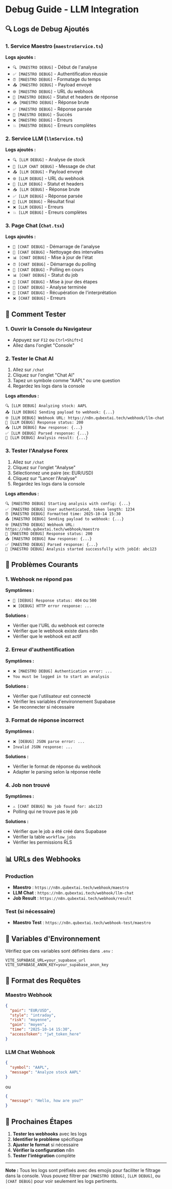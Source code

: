 # Debug Guide - LLM Integration

## 🔍 Logs de Debug Ajoutés

### 1. Service Maestro (`maestroService.ts`)

**Logs ajoutés :**
- `🔍 [MAESTRO DEBUG]` - Début de l'analyse
- `✅ [MAESTRO DEBUG]` - Authentification réussie
- `⏰ [MAESTRO DEBUG]` - Formatage du temps
- `📤 [MAESTRO DEBUG]` - Payload envoyé
- `🌐 [MAESTRO DEBUG]` - URL du webhook
- `📡 [MAESTRO DEBUG]` - Statut et headers de réponse
- `📥 [MAESTRO DEBUG]` - Réponse brute
- `✅ [MAESTRO DEBUG]` - Réponse parsée
- `🎉 [MAESTRO DEBUG]` - Succès
- `❌ [MAESTRO DEBUG]` - Erreurs
- `💥 [MAESTRO DEBUG]` - Erreurs complètes

### 2. Service LLM (`llmService.ts`)

**Logs ajoutés :**
- `🔍 [LLM DEBUG]` - Analyse de stock
- `💬 [LLM CHAT DEBUG]` - Message de chat
- `📤 [LLM DEBUG]` - Payload envoyé
- `🌐 [LLM DEBUG]` - URL du webhook
- `📡 [LLM DEBUG]` - Statut et headers
- `📥 [LLM DEBUG]` - Réponse brute
- `✅ [LLM DEBUG]` - Réponse parsée
- `🎉 [LLM DEBUG]` - Résultat final
- `❌ [LLM DEBUG]` - Erreurs
- `💥 [LLM DEBUG]` - Erreurs complètes

### 3. Page Chat (`Chat.tsx`)

**Logs ajoutés :**
- `🚀 [CHAT DEBUG]` - Démarrage de l'analyse
- `🧹 [CHAT DEBUG]` - Nettoyage des intervalles
- `📊 [CHAT DEBUG]` - Mise à jour de l'état
- `⏰ [CHAT DEBUG]` - Démarrage du polling
- `🔄 [CHAT DEBUG]` - Polling en cours
- `📊 [CHAT DEBUG]` - Statut du job
- `🔄 [CHAT DEBUG]` - Mise à jour des étapes
- `🎉 [CHAT DEBUG]` - Analyse terminée
- `📝 [CHAT DEBUG]` - Récupération de l'interprétation
- `❌ [CHAT DEBUG]` - Erreurs

## 🧪 Comment Tester

### 1. Ouvrir la Console du Navigateur
- Appuyez sur `F12` ou `Ctrl+Shift+I`
- Allez dans l'onglet "Console"

### 2. Tester le Chat AI
1. Allez sur `/chat`
2. Cliquez sur l'onglet "Chat AI"
3. Tapez un symbole comme "AAPL" ou une question
4. Regardez les logs dans la console

**Logs attendus :**
```
🔍 [LLM DEBUG] Analyzing stock: AAPL
📤 [LLM DEBUG] Sending payload to webhook: {...}
🌐 [LLM DEBUG] Webhook URL: https://n8n.qubextai.tech/webhook/llm-chat
📡 [LLM DEBUG] Response status: 200
📥 [LLM DEBUG] Raw response: {...}
✅ [LLM DEBUG] Parsed response: {...}
🎉 [LLM DEBUG] Analysis result: {...}
```

### 3. Tester l'Analyse Forex
1. Allez sur `/chat`
2. Cliquez sur l'onglet "Analyse"
3. Sélectionnez une paire (ex: EUR/USD)
4. Cliquez sur "Lancer l'Analyse"
5. Regardez les logs dans la console

**Logs attendus :**
```
🔍 [MAESTRO DEBUG] Starting analysis with config: {...}
✅ [MAESTRO DEBUG] User authenticated, token length: 1234
⏰ [MAESTRO DEBUG] Formatted time: 2025-10-14 15:30
📤 [MAESTRO DEBUG] Sending payload to webhook: {...}
🌐 [MAESTRO DEBUG] Webhook URL: https://n8n.qubextai.tech/webhook/maestro
📡 [MAESTRO DEBUG] Response status: 200
📥 [MAESTRO DEBUG] Raw response: {...}
✅ [MAESTRO DEBUG] Parsed response: {...}
🎉 [MAESTRO DEBUG] Analysis started successfully with jobId: abc123
```

## 🚨 Problèmes Courants

### 1. Webhook ne répond pas
**Symptômes :**
- `📡 [DEBUG] Response status: 404` ou `500`
- `❌ [DEBUG] HTTP error response: ...`

**Solutions :**
- Vérifier que l'URL du webhook est correcte
- Vérifier que le webhook existe dans n8n
- Vérifier que le webhook est actif

### 2. Erreur d'authentification
**Symptômes :**
- `❌ [MAESTRO DEBUG] Authentication error: ...`
- `You must be logged in to start an analysis`

**Solutions :**
- Vérifier que l'utilisateur est connecté
- Vérifier les variables d'environnement Supabase
- Se reconnecter si nécessaire

### 3. Format de réponse incorrect
**Symptômes :**
- `❌ [DEBUG] JSON parse error: ...`
- `Invalid JSON response: ...`

**Solutions :**
- Vérifier le format de réponse du webhook
- Adapter le parsing selon la réponse réelle

### 4. Job non trouvé
**Symptômes :**
- `⚠️ [CHAT DEBUG] No job found for: abc123`
- Polling qui ne trouve pas le job

**Solutions :**
- Vérifier que le job a été créé dans Supabase
- Vérifier la table `workflow_jobs`
- Vérifier les permissions RLS

## 📊 URLs des Webhooks

### Production
- **Maestro** : `https://n8n.qubextai.tech/webhook/maestro`
- **LLM Chat** : `https://n8n.qubextai.tech/webhook/llm-chat`
- **Job Result** : `https://n8n.qubextai.tech/webhook/result`

### Test (si nécessaire)
- **Maestro Test** : `https://n8n.qubextai.tech/webhook-test/maestro`

## 🔧 Variables d'Environnement

Vérifiez que ces variables sont définies dans `.env` :

```env
VITE_SUPABASE_URL=your_supabase_url
VITE_SUPABASE_ANON_KEY=your_supabase_anon_key
```

## 📝 Format des Requêtes

### Maestro Webhook
```json
{
  "pair": "EUR/USD",
  "style": "intraday",
  "risk": "moyenne",
  "gain": "moyen",
  "time": "2025-10-14 15:30",
  "accessToken": "jwt_token_here"
}
```

### LLM Chat Webhook
```json
{
  "symbol": "AAPL",
  "message": "Analyze stock AAPL"
}
```

ou

```json
{
  "message": "Hello, how are you?"
}
```

## 🎯 Prochaines Étapes

1. **Tester les webhooks** avec les logs
2. **Identifier le problème** spécifique
3. **Ajuster le format** si nécessaire
4. **Vérifier la configuration** n8n
5. **Tester l'intégration** complète

---

**Note :** Tous les logs sont préfixés avec des emojis pour faciliter le filtrage dans la console. Vous pouvez filtrer par `[MAESTRO DEBUG]`, `[LLM DEBUG]`, ou `[CHAT DEBUG]` pour voir seulement les logs pertinents.
